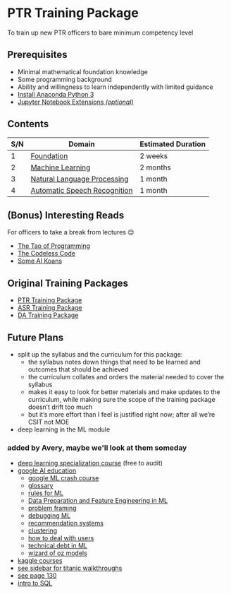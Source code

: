 #   PTR Training Package
To train up new PTR officers to bare minimum competency level


##  Prerequisites
*   Minimal mathematical foundation knowledge
*   Some programming background
*   Ability and willingness to learn independently with limited guidance
*   [Install Anaconda Python 3](https://www.anaconda.com/distribution/#download-section)
*   [Jupyter Notebook Extensions *(optional)*](https://jupyter-contrib-nbextensions.readthedocs.io/en/latest/)


##  Contents
| S/N | Domain                                                                    | Estimated Duration |
| --- | ------------------------------------------------------------------------- | ------------------ |
| 1   | [Foundation](Foundation/README.md)                                        | 2 weeks            |
| 2   | [Machine Learning](Machine%20Learning/README.md)                          | 2 months           |
| 3   | [Natural Language Processing](Natural%20Language%20Processing/README.md)  | 1 month            |
| 4   | [Automatic Speech Recognition](Automatic%20Speech%20Recognition/README.md)| 1 month            |


##  (Bonus) Interesting Reads
For officers to take a break from lectures 😊
*    [The Tao of Programming](http://www.mit.edu/~xela/tao.html)
*    [The Codeless Code](http://www.thecodelesscode.com/contents)
*    [Some AI Koans](http://catb.org/jargon/html/koans.html)


##  Original Training Packages
*   [PTR Training Package](https://www.dropbox.com/s/cqa6g2rrk5at6as/Trainingpackage.docx?dl=0)
*   [ASR Training Package](https://www.dropbox.com/sh/id3pp9wjhasz5rx/AACzS2mVfKeuQbpWTi-TiUNIa?dl=0)
*   [DA Training Package](https://gist.github.com/shanesoh/6ec2a65187638b32448be82222a754ce)


##  Future Plans
*   split up the syllabus and the curriculum for this package:
    *   the syllabus notes down things that need to be learned and outcomes that should be achieved
    *   the curriculum collates and orders the material needed to cover the syllabus
    *   makes it easy to look for better materials and make updates to the curriculum, while making sure the scope of the training package doesn’t drift too much
    *   ​​but it’s more effort than I feel is justified right now; after all we’re CSIT not MOE
*   deep learning in the ML module

### added by Avery, maybe we'll look at them someday
*   [deep learning specialization course](https://www.deeplearning.ai/deep-learning-specialization/) (free to audit)
*   [google AI education](https://ai.google/education/)
    *   [google ML crash course](https://developers.google.com/machine-learning/crash-course)
    *   [glossary](https://developers.google.com/machine-learning/glossary/)
    *   [rules for ML](https://developers.google.com/machine-learning/guides/rules-of-ml/)
    *   [Data Preparation and Feature Engineering in ML](https://developers.google.com/machine-learning/data-prep/)
    *   [problem framing](https://developers.google.com/machine-learning/problem-framing/)
    *   [debugging ML](https://developers.google.com/machine-learning/testing-debugging/)
    *   [recommendation systems](https://developers.google.com/machine-learning/recommendation/)
    *   [clustering](https://developers.google.com/machine-learning/clustering/)
    *   [how to deal with users](https://pair.withgoogle.com/)
    *   [technical debt in ML](https://ai.google/research/pubs/pub43146)
    *   [wizard of oz models](https://medium.com/google-design/human-centered-machine-learning-a770d10562cd)
*   [kaggle courses](https://www.kaggle.com/learn/overview)
*   [see sidebar for titanic walkthroughs](https://techdevguide.withgoogle.com/paths/machine-learning/sequence-2/kaggle-competition-titanic/#!)
*   [see page 130](https://www.acm.org/binaries/content/assets/education/cs2013_web_final.pdf)
*   [intro to SQL](https://mystery.knightlab.com/walkthrough.html)
